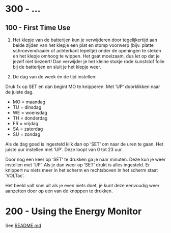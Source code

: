 # 300 - ...

## 100 - First Time Use

1. Het klepje van de batterijen kun je verwijderen door tegelijkertijd aan beide zijden
van het klepje een plat en stomp voorwerp (bijv. platte schroevendraaier of
achterkant lepeltje) onder de openingen te steken en het klepje omhoog te
wippen. Het gaat moeizaam, dus let op dat je jezelf niet bezeert!
Dan verwijder je het kleine stukje rode kunststof folie bij de batterijen en sluit je
het klepje weer.

2. De dag van de week én de tijd instellen:

Druk 1x op SET en dan begint MO te knipperen. Met ‘UP’ doorklikken naar de juiste
dag.

- MO = maandag
- TU = dinsdag
- WE = woensdag
- TH = donderdag
- FR = vrijdag
- SA = zaterdag
- SU = zondag

Als de dag goed is ingesteld klik dan op ‘SET’ om naar de uren te gaan. Het juiste
uur instellen met ‘UP’. Deze loopt van 0 tot 23 uur.

Door nog een keer op ‘SET’ te drukken ga je naar minuten. Deze kun je weer
instellen met ‘UP’. Als je dan weer op ‘SET’ drukt is alles ingesteld. Er knippert nu
niets meer in het scherm en rechtsboven in het scherm staat ‘VOLTac’.

Het beeld valt snel uit als je even niets doet, je kunt deze eenvoudig weer
aanzetten door op een van de knoppen te drukken.

# 200 - Using the Energy Monitor

See [README.md](./200/README.md)
